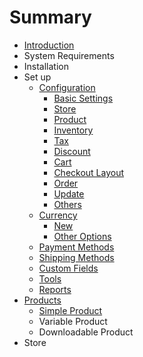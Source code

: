 # Summary

* [Introduction](README.md)
* System Requirements
* Installation
* Set up
   * [Configuration](configuration.md)
       * [Basic Settings](basic_settings.md)
       * [Store](store.md)
       * [Product](product.md)
       * [Inventory](inventory.md)
       * [Tax](tax.md)
       * [Discount](discount.md)
       * [Cart](cart.md)
       * [Checkout Layout](checkout_layout.md)
       * [Order](order.md)
       * [Update](update.md)
       * [Others](others.md)
   * [Currency](currency.md)
       * [New](new_currency.md)
       * [Other Options](edit_currency.md)
   * [Payment Methods](payment_methods.md)
   * [Shipping Methods](shipping_methods.md)
   * [Custom Fields](custom_fields.md)
   * [Tools](tools.md)
   * [Reports](reports.md)
* [Products](products.md)
   * [Simple Product](simple_product.md)
   * Variable Product
   * Downloadable Product
* Store

